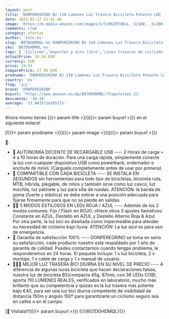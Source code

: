 ```yaml
---
layout: post
title: 'DONPEREGRINO B2 110 Lúmenes Luz Trasera Bicicleta Potente LED  Luz Bicicleta Trasera Recargable USB de Alto Brillo con 5 Modos Fijos e Intermitentes'
date: 2023-01-17 11:41:46
image: 'https://m.media-amazon.com/images/I/51MG3FFUDvL._SL500_._SL400_.jpg'
comments: true
category: ofertas
author: 'tole.es'
slug: 'B07DGHDMQL-es DONPEREGRINO B2 110 Lúmenes Luz Trasera Bicicleta Potente...'
sku: 'B07DGHDMQL-es'
tags: [ 'Ciclismo','Deportes y aire libre','Luces traseras de ciclismo','Luces y reflectores de ciclismo','Ropa y equipo para deportes','bicicleta','donperegrino','🇪🇸', ]
actualPrice: 19.54 EUR
currency: EUR
price: 19.54
comparePrice: 27.99 EUR
prodname: 'DONPEREGRINO B2 110 Lúmenes Luz Trasera Bicicleta Potente LED  Luz Bicicleta Trasera Recargable USB de Alto Brillo con 5 Modos Fijos e Intermitentes'
country: 'es'
flag: '🇪🇸'
brand: 'DONPEREGRINO'
buyurl: 'https://www.amazon.es/dp/B07DGHDMQL/?tag=tolees-21'
descuento: '30.19'
average: '17.9435714285715'
---
```


Ahora mismo tienes [{{< param title >}}]({{< param buyurl >}}) en el siguiente enlace!

[![{{< param prodname >}}]({{< param image >}})]({{< param buyurl >}})

🔎:

- 🚩 AUTONOMÍA DECENTE DE RECARGABLE USB ---- 2 Horas de carga = 4 a 10 horas de duración. Para una carga rápida, simplemente conecte la luz con cualquier dispositivo USB como powerbank, ordernador o enchufe de móvil. (Cárguela completamente antes de usar por primera).
- 🚩 COMPARTIBLE CON CADA BICICLETA ---- SE INSTALA EN SEGUNDOS sin herramientas para todo tipo de bicicletas, bicicleta ruta, MTB, híbrida, plegable, de niños y también sirve como luz casco, luz mochila, luz patinete y luz para silla de ruedas. ATENCIÓN: la banda de goma (fuerte y elástica) se debe estirar a una posición adecuada para fijarse firmemente para que no se pierde en salidas.
- 🚩🚩 5 MODOS ESTILOSOS EN LEDs ROJA / AZUL ---- Además de los 2 modos comunes: Fijo / Flash en ROJO, ofrece otros 3 ajustes llamativos: Constante en AZUL, Destello en AZUL y Destello Alterno Roja & Azul. Por otra parte, la luz bici es diseñada como impermeable para atender su necesidad de ciclismo bajo lluvia. ATENCIÓN: La luz azul es para uso de emergencia.
- 🚩 Garantía de satisfacción 100% ---- DONPEREGRINO se toma en serio su satisfacción, cada producto nuestro está respaldado por 1 año de garantía de calidad. Puedes contactarnos cuando tengas problema, le responderemos en 24 horas. El paquete incluye: 1 x luz bicicleta, 2 x montaje, 1 x cable de carga y 1 x manual de usuario.
- 🚩🚩🚩 MEJOR LUZ TRASERA BICI DIURNA EN SU NIVEL DE PRECIO ---- A diferencia de algunas luces bicicleta que hacen declaraciones falsas, nuestra luz de bicicleta B2(compacta 45g, 87mm, con 36 LEDs COB), aporta 110 LÚMENES REALES, verificados en laboratorio, mucho más brillante que su competentcia y quizás es la luz trasera más potente bajo €40, para ser una luz bici diurna competente de visibilidad de distancia 150m y ángulo 150º para garantizarle un ciclismo seguro sea en calles o en el campo.

[🛒 Visítala!!!]({{< param buyurl >}})
{{<world>}}B07DGHDMQL{{</world>}}
